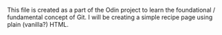 This file is created as a part of the Odin project to learn the foundational / fundamental concept of Git. I will be creating a simple recipe page using plain (vanilla?) HTML.
